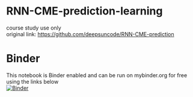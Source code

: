 # RNN-CME-prediction-learning
course study use only
</br>original link: https://github.com/deepsuncode/RNN-CME-prediction
# Binder
This notebook is Binder enabled and can be run on mybinder.org for free using the links below</br>
[![Binder](https://mybinder.org/badge_logo.svg)](https://mybinder.org/v2/gh/almoshen/RNN-CME-prediction-learning/main)
